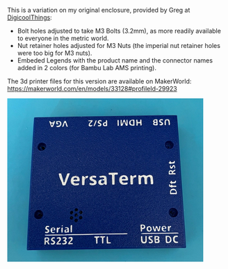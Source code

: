 This is a variation on my original enclosure, provided by Greg at [DigicoolThings](https://digicoolthings.com):

  - Bolt holes adjusted to take M3 Bolts (3.2mm), as more readily available to everyone in the metric world. 
  - Nut retainer holes adjusted for M3 Nuts (the imperial nut retainer holes were too big for M3 nuts).
  - Embeded Legends with the product name and the connector names added in 2 colors (for Bambu Lab AMS printing).

The 3d printer files for this version are available on MakerWorld:
https://makerworld.com/en/models/33128#profileId-29923

![enclosure](VersaTermTop.png)
